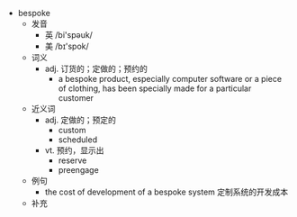 - bespoke
  - 发音
    - 英 /bi'spəuk/
    - 美 /bɪ'spok/
  - 词义
    - adj. 订货的；定做的；预约的
      - a bespoke product, especially computer software or a piece of clothing, has been specially made for a particular customer
  - 近义词
    - adj. 定做的；预定的
      - custom
      - scheduled
    - vt. 预约，显示出
      - reserve
      - preengage
  - 例句
    - the cost of development of a bespoke system 定制系统的开发成本
  - 补充